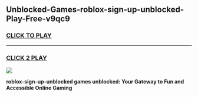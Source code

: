 
## Unblocked-Games-roblox-sign-up-unblocked-Play-Free-v9qc9
<h3>
<a href="https://premium76.site?title=roblox-sign-up-unblocked&ref=21A">CLICK TO PLAY</a></h3>
<hr>

<h3>
<a href="https://premium76.site?title=roblox-sign-up-unblocked&ref=21A">CLICK 2 PLAY</a>
  
</h3>

<a href="https://premium76.site?title=roblox-sign-up-unblocked&ref=21A"><img src="https://clearcache.store/games.png"></a>


**roblox-sign-up-unblocked games unblocked: Your Gateway to Fun and Accessible Online Gaming**
